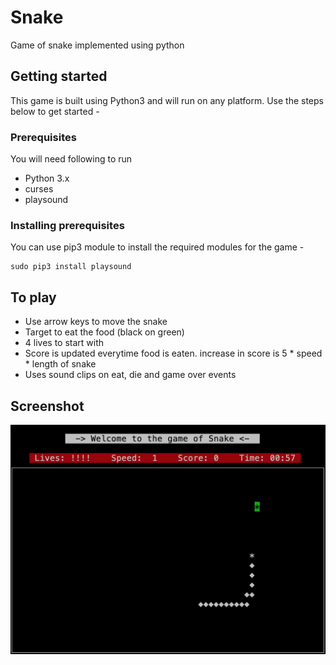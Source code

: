 # Snake
Game of  snake implemented using python

## Getting started
This game is built using Python3 and will run on any platform. Use the steps below to get started - 

### Prerequisites
You will need following to run
* Python 3.x
* curses
* playsound

### Installing prerequisites
You can use pip3 module to install the required modules for the game - 
```
sudo pip3 install playsound
```


## To play
* Use arrow keys to move the snake
* Target to eat the food (black on green)
* 4 lives to start with
* Score is updated everytime food is eaten. increase in score is 5 * speed * length of snake
* Uses sound clips on eat, die and game over events

## Screenshot
![Alt text](/screenshots/s1.png "Screenshot of the game")
